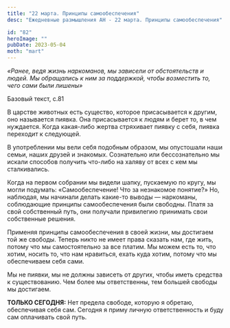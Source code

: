 ```yaml
---
title: "22 марта. Принципы самообеспечения"
desc: "Ежедневные размышления АН - 22 марта. Принципы самообеспечения"

id: "82"
heroImage: ""
pubDate: 2023-05-04
moth: "mart"
---
```


_«Ранее, ведя жизнь наркоманов, мы зависели от обстоятельств и людей. Мы
обращались к ним за поддержкой, чтобы возместить то, чего сами были лишены»_

Базовый текст, с.81

В царстве животных есть существо, которое присасывается к другим, оно
называется пиявка. Она присасывается к людям и берет то, в чем нуждается.
Когда какая-либо жертва стряхивает пиявку с себя, пиявка переходит к
следующей.

В употреблении мы вели себя подобным образом, мы опустошали наши семьи, наших
друзей и знакомых. Сознательно или бессознательно мы искали способов получить
что-либо на халяву от всех с кем мы сталкивались.

Когда на первом собрании мы видели шапку, пускаемую по кругу, мы могли
подумать: «Самообеспечение! Что за незнакомое понятие?» Но, наблюдая, мы
начинали делать какие-то выводы — наркоманы, соблюдающие принципы
самообеспечения были свободны. Платя за свой собственный путь, они получали
привилегию принимать свои собственные решения.

Применяя принципы самообеспечения в своей жизни, мы достигаем той же свободы.
Теперь никто не имеет права сказать нам, где жить, потому что мы
самостоятельно за все платим. Мы можем есть то, что хотим, носить то, что нам
нравиться, ехать куда хотим, потому что мы обеспечиваем себя сами.

Мы не пиявки, мы не должны зависеть от других, чтобы иметь средства к
существованию. Чем более мы ответственны, тем большей свободы мы достигаем.

**ТОЛЬКО СЕГОДНЯ:** Нет предела свободе, которую я обретаю, обеспечивая себя
сам. Сегодня я приму личную ответственность и буду сам оплачивать свой путь.
